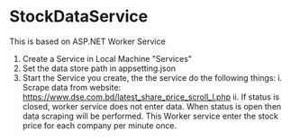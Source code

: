 # StockDataService
This is based on ASP.NET Worker Service
    
1. Create a Service in Local Machine "Services"  
2. Set the data store path in appsetting.json
3. Start the Service you create, the the service do the following things: 
        i. Scrape data from website: https://www.dse.com.bd/latest_share_price_scroll_l.php
        ii. If status is closed, worker service does not enter data. When status is open then data scraping will be performed.
            This Worker service enter the stock price for each company per minute once.
